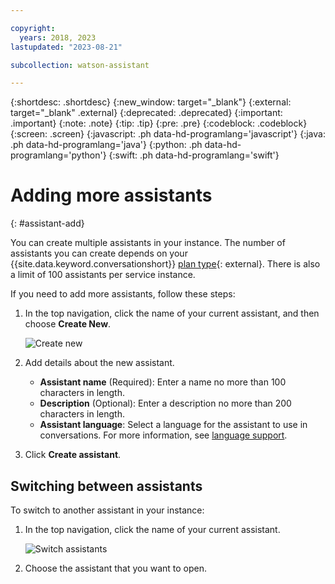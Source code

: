 ```yaml
---

copyright:
  years: 2018, 2023
lastupdated: "2023-08-21"

subcollection: watson-assistant

---
```


{:shortdesc: .shortdesc}
{:new_window: target="_blank"}
{:external: target="_blank" .external}
{:deprecated: .deprecated}
{:important: .important}
{:note: .note}
{:tip: .tip}
{:pre: .pre}
{:codeblock: .codeblock}
{:screen: .screen}
{:javascript: .ph data-hd-programlang='javascript'}
{:java: .ph data-hd-programlang='java'}
{:python: .ph data-hd-programlang='python'}
{:swift: .ph data-hd-programlang='swift'}



# Adding more assistants
{: #assistant-add}

You can create multiple assistants in your instance. The number of assistants you can create depends on your {{site.data.keyword.conversationshort}} [plan type](https://www.ibm.com/products/watson-assistant/pricing/){: external}. There is also a limit of 100 assistants per service instance.

If you need to add more assistants, follow these steps:

1.  In the top navigation, click the name of your current assistant, and then choose **Create New**.

    ![Create new](images/assistant-add-create-new.png)

1.  Add details about the new assistant.

    - **Assistant name** (Required): Enter a name no more than 100 characters in length. 
    - **Description** (Optional): Enter a description no more than 200 characters in length.
    - **Assistant language**: Select a language for the assistant to use in conversations. For more information, see [language support](/docs/watson-assistant?topic=watson-assistant-admin-language-support).

1.  Click **Create assistant**.

## Switching between assistants

To switch to another assistant in your instance:

1.  In the top navigation, click the name of your current assistant.

    ![Switch assistants](images/assistant-add-switch.png)

1.  Choose the assistant that you want to open.
